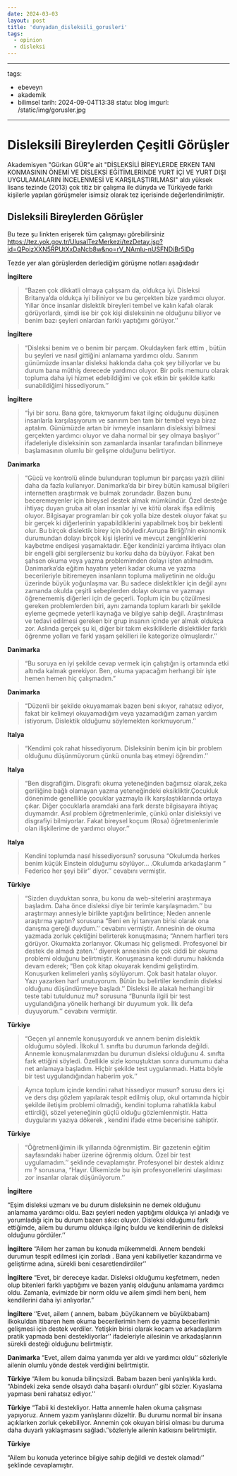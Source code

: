 ```yaml
---
date: 2024-03-03
layout: post
title: 'dunyadan_disleksili_gorusleri'
tags:
  - opinion
  - disleksi
---
```


---
tags:
  - ebeveyn
  - akademik
  - bilimsel
tarih: 2024-09-04T13:38
statu: blog
imgurl: /static/img/gorusler.jpg
---

# Disleksili Bireylerden Çeşitli Görüşler

Akademisyen "Gürkan GÜR"e ait "DİSLEKSİLİ BİREYLERDE ERKEN TANI KONMASININ ÖNEMİ VE
DİSLEKSİ EĞİTİMLERİNDE YURT İÇİ VE YURT DIŞI UYGULAMALARIN
İNCELENMESİ VE KARŞILAŞTIRILMASI" aldı yüksek lisans tezinde (2013) çok titiz bir çalışma ile dünyda ve Türkiyede farklı kişilerle yapılan görüşmeler isimsiz olarak tez içerisinde değerlendirilmiştir. 

## Disleksili Bireylerden Görüşler

Bu teze şu linkten erişerek tüm çalışmayı görebilirsiniz https://tez.yok.gov.tr/UlusalTezMerkezi/tezDetay.jsp?id=QPoizXXN5RPUtXxDaNcb8w&no=rV_NAmlu-nUSFNDiBr5lDg

Tezde yer alan görüşlerden derlediğim görüşme notları aşağıdadır

**İngiltere**

>“Bazen çok dikkatli olmaya çalışsam da, oldukça iyi. Disleksi Britanya’da
oldukça iyi biliniyor ve bu gerçekten bize yardımcı oluyor. Yıllar önce insanlar dislektik
 bireyleri tembel ve kalın kafalı olarak görüyorlardı, şimdi ise bir çok kişi disleksinin ne
olduğunu biliyor ve benim bazı şeyleri onlardan farklı yaptığımı görüyor.’’ 

**İngiltere**
> “Disleksi benim ve o benim bir parçam. Okuldayken fark ettim , bütün bu şeyleri
ve nasıl gittiğini anlamama yardımcı oldu. Sanırım günümüzde insanlar disleksi
hakkında daha çok şey biliyorlar ve bu durum bana müthiş derecede yardımcı oluyor.
Bir polis memuru olarak topluma daha iyi hizmet edebildiğimi ve çok etkin bir şekilde
katkı sunabildiğimi hissediyorum.’’ 

**İngiltere**
>“İyi bir soru. Bana göre, takmıyorum fakat ilginç olduğunu düşünen insanlarla
karşılaşıyorum ve sanırım ben tam bir tembel veya biraz aptalım. Günümüzde artan bir
ivmeyle insanların disleksiyi bilmesi gerçekten yardımcı oluyor ve daha normal bir şey
olmaya başlıyor’’ ifadeleriyle disleksinin son zamanlarda insanlar tarafından bilinmeye
başlamasının olumlu bir gelişme olduğunu belirtiyor.

**Danimarka**

> “Gücü ve kontrolü elinde bulunduran toplumun bir parçası yazılı dilini daha da
fazla kullanıyor. Danimarka’da bir birey bütün kamusal bilgileri internetten araştırmak
ve bulmak zorundadır. Bazen bunu beceremeyenler için bireysel destek almak
mümkündür. Özel desteğe ihtiyaç duyan gruba ait olan insanlar iyi ve kötü olarak ifşa
edilmiş oluyor. Bilgisayar programları bir çok yolla bize destek oluyor fakat şu bir gerçek ki
diğerlerinin yapabildiklerini yapabilmek boş bir beklenti olur. Bu birçok dislektik birey
için böyledir.Avrupa Birliği’nin ekonomik durumundan dolayı birçok kişi işlerini ve mevcut
zenginliklerini kaybetme endişesi yaşamaktadır. Eğer kendinizi yardıma ihtiyacı olan
bir engelli gibi sergilerseniz bu korku daha da büyüyor. Fakat ben şahsen okuma veya
yazma problemimden dolayı işten atılmadım. Danimarka’da eğitim hayatını yeteri kadar okuma ve yazma becerileriyle bitiremeyen insanların topluma maliyetinin ne olduğu üzerinde büyük yoğunlaşma var. Bu sadece dislektikler için değil aynı zamanda okulda çeşitli sebeplerden dolayı okuma ve yazmayı öğrenememiş diğerleri için de geçerli. Toplum için bu çözülmesi gereken problemlerden biri, aynı zamanda toplum kararlı bir şekilde eyleme geçmede yeterli kaynağa ve bilgiye sahip değil. Araştırılması ve tedavi edilmesi gereken bir grup insanın içinde yer almak oldukça zor. Aslında gerçek şu ki, diğer bir takım eksikliklerle dislektikler farklı öğrenme yolları ve farkl yaşam şekilleri ile kategorize olmuşlardır.’’

**Danimarka**

>“Bu soruya en iyi şekilde cevap vermek için çalıştığın iş ortamında etki altında
kalmak gerekiyor. Ben, okuma yapacağım herhangi bir işte hemen hemen hiç
çalışmadım.”

**Danimarka**

>“Düzenli bir şekilde okuyamamak bazen beni sıkıyor, rahatsız ediyor, fakat bir
kelimeyi okuyamadığım veya yazamadığım zaman yardım istiyorum. Dislektik
olduğumu söylemekten korkmuyorum.’’ 

**Italya**

>“Kendimi çok rahat hissediyorum. Disleksinin benim için bir problem olduğunu
düşünmüyorum çünkü onunla baş etmeyi öğrendim.’’ 

**Italya**

>“Ben disgrafiğim. Disgrafi: okuma yeteneğinden bağımsız olarak,zeka
geriliğine bağlı olamayan yazma yeteneğindeki eksikliktir.Çocukluk dönenimde
genellikle çocuklar yazmayla ilk karşılaştıklarında ortaya çıkar. Diğer çocuklarla
aramdaki ana fark derste bilgisayara ihtiyaç duymamdır. Asıl problem
öğretmenlerimle, çünkü onlar disleksiyi ve disgrafiyi bilmiyorlar. Fakat bireysel koçum
(Rosa) öğretmenlerimle olan ilişkilerime de yardımcı oluyor.’’ 

**Italya**

>Kendini toplumda nasıl hissediyorsun? sorusuna “Okulumda herkes benim
küçük Einstein olduğumu söylüyor… .Okulumda arkadaşlarım “ Federico her şeyi
bilir’’ diyor.’’ cevabını vermiştir.

**Türkiye**

>“Sizden duyduktan sonra, bu konu da web-sitelerini araştırmaya başladım.
Daha önce disleksi diye bir terimle karşılaşmadım.’’ bu araştırmayı annesiyle birlikte
yaptığını belirtince; Neden annenle araştırma yaptın? sorusuna “Beni en iyi tanıyan birisi olarak ona
danışma gereği duydum.’’ cevabını vermiştir. Annesinin de okuma yazmada zorluk
çektiğini belirterek konuşmasına; “Annem harfleri ters görüyor. Okumakta zorlanıyor. Okuması hiç gelişmedi. Profesyonel bir destek de almadı zaten.’’ diyerek annesinin de çok ciddi bir okuma
problemi olduğunu belirtmiştir. Konuşmasına kendi durumu hakkında devam ederek;
“Ben çok kitap okuyarak kendimi geliştirdim. Konuşurken kelimeleri yanlış
söylüyorum. Çok basit hatalar oluyor. Yazı yazarken harf unutuyorum. Bütün bu
belirtiler kendimin disleksi olduğunu düşündürmeye başladı.’’
Disleksi ile alakalı herhangi bir teste tabi tutuldunuz mu? sorusuna
“Bununla ilgili bir test uygulandığına yönelik herhangi bir duyumum yok. İlk
defa duyuyorum.’’ cevabını vermiştir.


**Türkiye**

> “Geçen yıl annemle konuşuyorduk ve annem benim dislektik olduğumu söyledi.
İlkokul 1. sınıfta bu durumun farkında değildi. Annemle konuşmalarımızdan bu
durumun disleksi olduğunu 4. sınıfta fark ettiğini söyledi. Özellikle sizle konuştuktan
sonra durumumu daha net anlamaya başladım. Hiçbir şekilde test uygulanmadı. Hatta
böyle bir test uygulandığından haberim yok.’’

> Ayrıca toplum içinde kendini rahat hissediyor musun? sorusu ders içi ve ders
dışı gözlem yapılarak tespit edilmiş olup, okul ortamında hiçbir şekilde iletişim
problemi olmadığı, kendini topluma rahatlıkla kabul ettirdiği, sözel yeteneğinin güçlü
olduğu gözlemlenmiştir. Hatta duygularını yazıya dökerek , kendini ifade etme
becerisine sahiptir.

**Türkiye**
>“Öğretmenliğimin ilk yıllarında öğrenmiştim. Bir gazetenin eğitim sayfasındaki
haber üzerine öğrenmiş oldum. Özel bir test uygulamadım.’’ şeklinde cevaplamıştır.
Profesyonel bir destek aldınız mı ? sorusuna,
“Hayır. Ülkemizde bu işin profesyonellerini ulaşılması zor insanlar olarak
düşünüyorum.’’

**İngiltere**

“Eşim disleksi uzmanı ve bu durum disleksinin ne demek olduğunu anlamama
yardımcı oldu. Bazı şeyleri neden yaptığımı oldukça iyi anladığı ve yorumladığı için bu
durum bazen sıkıcı oluyor. Disleksi olduğumu fark ettiğimde, ailem bu durumu oldukça ilginç buldu ve kendilerinin de disleksi olduğunu gördüler.’’

**İngiltere**
“Ailem her zaman bu konuda mükemmeldi. Annem bendeki durumun tespit
edilmesi için zorladı . Bana yeni kabiliyetler kazandırma ve geliştirme adına, sürekli
beni cesaretlendirdiler’’ 

**İngiltere**
“Evet, bir dereceye kadar. Disleksi olduğumu keşfetmem, neden olup bitenleri
farklı yaptığımı ve bazen yanlış olduğunu anlamama yardımcı oldu. Zamanla, evimizde
bir norm oldu ve ailem şimdi hem beni, hem kendilerini daha iyi anlıyorlar.”

**İngiltere**
‘’Evet, ailem ( annem, babam ,büyükannem ve büyükbabam) ilkokuldan itibaren
hem okuma becerilerimin hem de yazma becerilerimin gelişmesi için destek verdiler.
Yetişkin birisi olarak kocam ve arkadaşlarım pratik yapmada beni destekliyorlar’’
ifadeleriyle ailesinin ve arkadaşlarının sürekli desteği olduğunu belirtmiştir.

**Danimarka**
“Evet, ailem daima yanımda yer aldı ve yardımcı oldu’’ sözleriyle ailenin
olumlu yönde destek verdiğini belirtmiştir.

**Türkiye**
“Ailem bu konuda bilinçsizdi. Babam bazen beni yanlışlıkla kırdı. “Abindeki
zeka sende olsaydı daha başarılı olurdun’’ gibi sözler. Kıyaslama yapması beni
rahatsız ediyor.’’ 

**Türkiye**
“Tabii ki destekliyor. Hatta annemle halen okuma çalışması yapıyoruz. Annem
yazım yanlışlarını düzeltir. Bu durumu normal bir insana açıklarken zorluk çekebiliyor.
Annemin çok okuyan birisi olması bu duruma daha duyarlı yaklaşmasını
sağladı.’’sözleriyle ailenin katkısını belirtmiştir.

**Türkiye**

“Ailem bu konuda yeterince bilgiye sahip değildi ve destek olamadı’’ şeklinde
cevaplamıştır.


